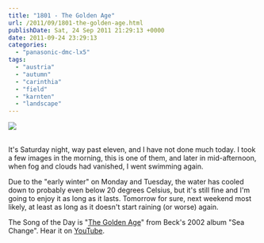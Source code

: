 ```yaml
---
title: "1801 - The Golden Age"
url: /2011/09/1801-the-golden-age.html
publishDate: Sat, 24 Sep 2011 21:29:13 +0000
date: 2011-09-24 23:29:13
categories: 
  - "panasonic-dmc-lx5"
tags: 
  - "austria"
  - "autumn"
  - "carinthia"
  - "field"
  - "karnten"
  - "landscape"
---
```

<div class="container">
<div class="center"><a target="_blank" href="https://d25zfm9zpd7gm5.cloudfront.net/1200x1200/2011/20110924_094527_ps.jpg"><img src="https://d25zfm9zpd7gm5.cloudfront.net/0600x0600/2011/20110924_094527_ps.jpg" /></a></div>
</div>
<br />

It's Saturday night, way past eleven, and I have not done much today. I took a few images in the morning, this is one of them, and later in mid-afternoon, when  fog and clouds had vanished, I went swimming again.

Due to the "early winter" on Monday and Tuesday, the water has cooled down to probably even below 20 degrees Celsius, but it's still fine and I'm going to  enjoy it as long as it lasts. Tomorrow for sure, next weekend most likely, at least as long as it doesn't start raining (or worse) again.

 The Song of the Day is "<a href="http://www.lyricsmode.com/lyrics/b/beck/the_golden_age.html" target="_blank">The Golden Age</a>" from Beck's 2002 album "Sea Change". Hear it on <a href="http://www.youtube.com/watch?v=Y6zAT15vaFk&ob=av2e" target="_blank">YouTube</a>.
